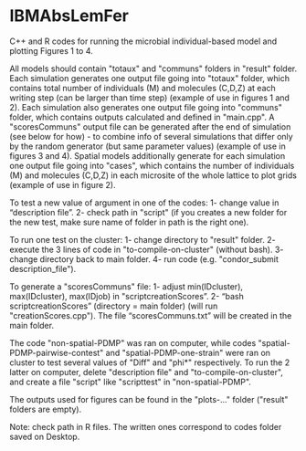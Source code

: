 # IBMAbsLemFer
C++ and R codes for running the microbial individual-based model and plotting Figures 1 to 4.

All models should contain "totaux" and "communs" folders in "result" folder.
Each simulation generates one output file going into "totaux" folder, which contains total number of individuals (M) and molecules (C,D,Z) at each writing step (can be larger than time step) (example of use in figures 1 and 2).
Each simulation also generates one output file going into "communs" folder, which contains outputs calculated and defined in "main.cpp". A "scoresCommuns" output file can be generated after the end of simulation (see below for how) - to combine info of several simulations that differ only by the random generator (but same parameter values) (example of use in figures 3 and 4).
Spatial models additionally generate for each simulation one output file going into "cases", which contains the number of individuals (M) and molecules (C,D,Z) in each microsite of the whole lattice to plot grids (example of use in figure 2).

To test a new value of argument in one of the codes:
1- change value in “description file”.
2- check path in "script" (if you creates a new folder for the new test, make sure name of folder in path is the right one).

To run one test on the cluster:
1- change directory to "result" folder.
2- execute the 3 lines of code in "to-compile-on-cluster" (without bash).
3- change directory back to main folder.
4- run code (e.g. "condor_submit description_file").

To generate a "scoresCommuns" file:
1- adjust min(IDcluster), max(IDcluster), max(IDjob) in "scriptcreationScores”.
2- “bash scriptcreationScores” (directory = main folder) (will run "creationScores.cpp").
The file “scoresCommuns.txt” will be created in the main folder.

The code "non-spatial-PDMP" was ran on computer, while codes "spatial-PDMP-pairwise-contest" and "spatial-PDMP-one-strain" were ran on cluster to test several values of "Diff" and "phi*" respectively. To run the 2 latter on computer, delete "description file" and "to-compile-on-cluster", and create a file "script" like "scripttest" in "non-spatial-PDMP".

The outputs used for figures can be found in the "plots-..." folder ("result" folders are empty).

Note: check path in R files. The written ones correspond to codes folder saved on Desktop.
